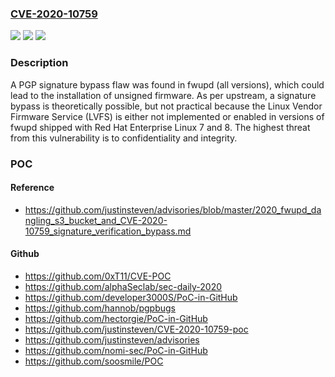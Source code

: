 ### [CVE-2020-10759](https://cve.mitre.org/cgi-bin/cvename.cgi?name=CVE-2020-10759)
![](https://img.shields.io/static/v1?label=Product&message=fwupd&color=blue)
![](https://img.shields.io/static/v1?label=Version&message=n%2Fa&color=blue)
![](https://img.shields.io/static/v1?label=Vulnerability&message=CWE-347&color=brighgreen)

### Description

A PGP signature bypass flaw was found in fwupd (all versions), which could lead to the installation of unsigned firmware. As per upstream, a signature bypass is theoretically possible, but not practical because the Linux Vendor Firmware Service (LVFS) is either not implemented or enabled in versions of fwupd shipped with Red Hat Enterprise Linux 7 and 8. The highest threat from this vulnerability is to confidentiality and integrity.

### POC

#### Reference
- https://github.com/justinsteven/advisories/blob/master/2020_fwupd_dangling_s3_bucket_and_CVE-2020-10759_signature_verification_bypass.md

#### Github
- https://github.com/0xT11/CVE-POC
- https://github.com/alphaSeclab/sec-daily-2020
- https://github.com/developer3000S/PoC-in-GitHub
- https://github.com/hannob/pgpbugs
- https://github.com/hectorgie/PoC-in-GitHub
- https://github.com/justinsteven/CVE-2020-10759-poc
- https://github.com/justinsteven/advisories
- https://github.com/nomi-sec/PoC-in-GitHub
- https://github.com/soosmile/POC

